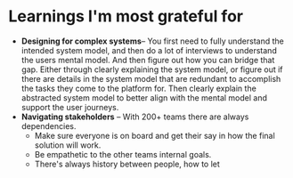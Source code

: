 # Learnings I'm most grateful for

- **Designing for complex systems**– You first need to fully understand the intended system model, and then do a lot of interviews to understand the users mental model. And then figure out how you can bridge that gap. Either through clearly explaining the system model, or figure out if there are details in the system model that are redundant to accomplish the tasks they come to the platform for. Then clearly explain the abstracted system model to better align with the mental model and support the user journeys.
- **Navigating stakeholders** – With 200+ teams there are always dependencies.
  - Make sure everyone is on board and get their say in how the final solution will work.
  - Be empathetic to the other teams internal goals.
  - There's always history between people, how to let
